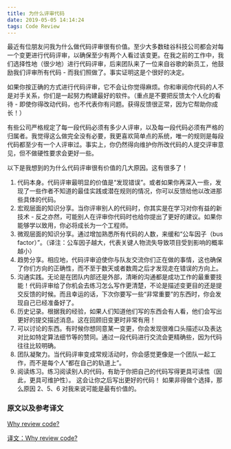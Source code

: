 ```yaml
---
title: 为什么评审代码
date: 2019-05-05 14:14:24
tags: Code Review
---
```

最近有位朋友问我为什么做代码评审很有价值。至少大多数硅谷科技公司都会对每一个变更进行代码评审，以确保至少有两个人看过该变更。在我之前的工作中，我们选择性地（很少地）进行代码评审，后来团队来了一位来自谷歌的新员工，他鼓励我们评审所有代码 - 而我们照做了。事实证明这是个很好的决定。

如果你按正确的方式进行代码评审，它不会让你觉得麻烦。你和审阅你代码的人不是对手关系，你们是一起努力构建最好的软件。（重点是不要把反馈太个人化的看待 - 即使你得改动代码，也不代表你有问题。获得反馈很正常，因为它帮助你成长！）

有些公司严格规定了每一段代码必须有多少人评审，以及每一段代码必须有严格的归属者。我觉得这么做完全没有必要，我更喜欢简单点的系统，唯一的规则是每段代码都至少有一个人评审过。事实上，你仍然得向维护你所改代码的人提交评审意见，但不做硬性要求会更好一些。

以下是我想到的为什么代码评审很有价值的几大原因。这有很多了！
1. 代码本身。代码评审最明显的价值是“发现错误”。或者如果你再深入一些，发现了一些作者不知道的最佳实践或潜在规则的情况，你可以反馈给他以改进那些具体的代码。
2. 宏观层面的知识分享。当你评审别人的代码时，你其实是在学习对你有益的新技术 - 反之亦然，可能别人在评审你代码时也给你提出了更好的建议。如果你能够学以致用，你必将成长为一个工程师。
3. 微观层面的知识分享。通过增加熟悉所有代码的人数，来缓和“公车因子（bus factor）”。（译注：公车因子越大，代表关键人物流失导致项目受到影响的概率越小）
4. 趋势分享。相应地，代码评审迫使你与队友交流你们正在做的事情，这也确保了你们方向的正确性，而不至于数天或者数周之后才发现走在错误的方向上。
5. 沟通实践。无论是在团队内部还是外部，清晰的沟通都是成功工作的最重要技能！代码评审给了你机会去练习怎么写作更清楚，不论是描述变更目的还是提交反馈的时候。而且幸运的话，下次你要写一些“非常重要”的东西时，你会发现自己已经准备好了。
6. 历史记录。根据我的经验，如果人们知道他们写的东西会有人看，他们会写出更好的提交描述消息。这在回顾旧变更时非常有用！
7. 可以讨论的东西。有时候你想同意某一变更，你会发现很难口头描述以及表达对比如特定算法细节等的赞同。通过一段代码进行交流会更精确些，因为代码往往比较明确。
8. 团队凝聚力。当代码评审变成常规活动时，你会感觉更像是一个团队一起工作，而不是每个人“都在自己的轨道上”。
9. 阅读练习。练习阅读别人的代码，有助于你把自己的代码写得更具可读性（因此，更具可维护性）。 这会让你之后写出更好的代码！
如果非得做个选择，那么原因 2、5、6 对我来说可能是最有价值的。

### 原文以及参考译文

[Why review code?](https://sophiebits.com/2018/12/25/why-review-code.html)

[译文：Why review code?](https://mp.weixin.qq.com/s?__biz=MzU0Nzk1MTg5OA==&mid=2247484654&idx=1&sn=6570b00fcc3889a95963f5f6efab67ea&chksm=fb47c09bcc30498d3295f862b1688a3ff57e7380a310bd5954f35717f6a4569193c24c0f19f3&scene=21#wechat_redirect)